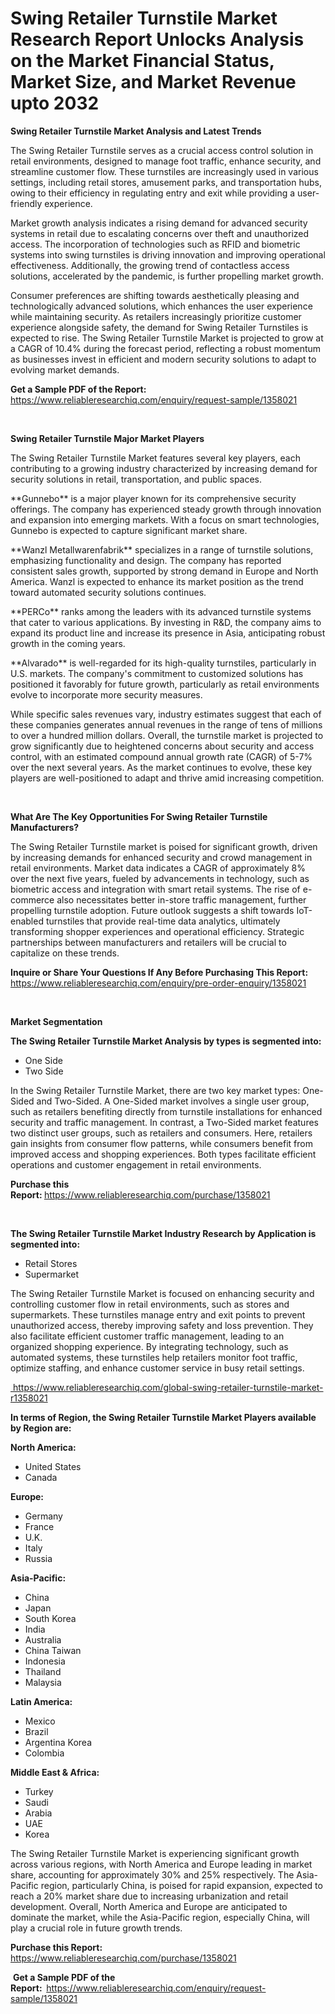 <p><h1>Swing Retailer Turnstile Market Research Report Unlocks Analysis on the Market Financial Status, Market Size, and Market Revenue upto 2032</h1></p><p><strong>Swing Retailer Turnstile Market Analysis and Latest Trends</strong></p>
<p><p>The Swing Retailer Turnstile serves as a crucial access control solution in retail environments, designed to manage foot traffic, enhance security, and streamline customer flow. These turnstiles are increasingly used in various settings, including retail stores, amusement parks, and transportation hubs, owing to their efficiency in regulating entry and exit while providing a user-friendly experience.</p><p>Market growth analysis indicates a rising demand for advanced security systems in retail due to escalating concerns over theft and unauthorized access. The incorporation of technologies such as RFID and biometric systems into swing turnstiles is driving innovation and improving operational effectiveness. Additionally, the growing trend of contactless access solutions, accelerated by the pandemic, is further propelling market growth.</p><p>Consumer preferences are shifting towards aesthetically pleasing and technologically advanced solutions, which enhances the user experience while maintaining security. As retailers increasingly prioritize customer experience alongside safety, the demand for Swing Retailer Turnstiles is expected to rise. The Swing Retailer Turnstile Market is projected to grow at a CAGR of 10.4% during the forecast period, reflecting a robust momentum as businesses invest in efficient and modern security solutions to adapt to evolving market demands.</p></p>
<p><strong>Get a Sample PDF of the Report:&nbsp;</strong> <a href="https://www.reliableresearchiq.com/enquiry/request-sample/1358021?utm_campaign=3365&utm_medium=2&utm_source=Github&utm_content=ia&utm_term=16042025&utm_id=swing-retailer-turnstile">https://www.reliableresearchiq.com/enquiry/request-sample/1358021</a></p>
<p>&nbsp;</p>
<p><strong>Swing Retailer Turnstile Major Market Players</strong></p>
<p><p>The Swing Retailer Turnstile Market features several key players, each contributing to a growing industry characterized by increasing demand for security solutions in retail, transportation, and public spaces.</p><p>**Gunnebo** is a major player known for its comprehensive security offerings. The company has experienced steady growth through innovation and expansion into emerging markets. With a focus on smart technologies, Gunnebo is expected to capture significant market share.</p><p>**Wanzl Metallwarenfabrik** specializes in a range of turnstile solutions, emphasizing functionality and design. The company has reported consistent sales growth, supported by strong demand in Europe and North America. Wanzl is expected to enhance its market position as the trend toward automated security solutions continues.</p><p>**PERCo** ranks among the leaders with its advanced turnstile systems that cater to various applications. By investing in R&D, the company aims to expand its product line and increase its presence in Asia, anticipating robust growth in the coming years.</p><p>**Alvarado** is well-regarded for its high-quality turnstiles, particularly in U.S. markets. The company's commitment to customized solutions has positioned it favorably for future growth, particularly as retail environments evolve to incorporate more security measures.</p><p>While specific sales revenues vary, industry estimates suggest that each of these companies generates annual revenues in the range of tens of millions to over a hundred million dollars. Overall, the turnstile market is projected to grow significantly due to heightened concerns about security and access control, with an estimated compound annual growth rate (CAGR) of 5-7% over the next several years. As the market continues to evolve, these key players are well-positioned to adapt and thrive amid increasing competition.</p></p>
<p>&nbsp;</p>
<p><strong>What Are The Key Opportunities For Swing Retailer Turnstile Manufacturers?</strong></p>
<p><p>The Swing Retailer Turnstile market is poised for significant growth, driven by increasing demands for enhanced security and crowd management in retail environments. Market data indicates a CAGR of approximately 8% over the next five years, fueled by advancements in technology, such as biometric access and integration with smart retail systems. The rise of e-commerce also necessitates better in-store traffic management, further propelling turnstile adoption. Future outlook suggests a shift towards IoT-enabled turnstiles that provide real-time data analytics, ultimately transforming shopper experiences and operational efficiency. Strategic partnerships between manufacturers and retailers will be crucial to capitalize on these trends.</p></p>
<p><strong>Inquire or Share Your Questions If Any Before Purchasing This Report:</strong> <a href="https://www.reliableresearchiq.com/enquiry/pre-order-enquiry/1358021?utm_campaign=3365&utm_medium=2&utm_source=Github&utm_content=ia&utm_term=16042025&utm_id=swing-retailer-turnstile">https://www.reliableresearchiq.com/enquiry/pre-order-enquiry/1358021</a></p>
<p>&nbsp;</p>
<p><strong>Market Segmentation</strong></p>
<p><strong>The Swing Retailer Turnstile Market Analysis by types is segmented into:</strong></p>
<p><ul><li>One Side</li><li>Two Side</li></ul></p>
<p><p>In the Swing Retailer Turnstile Market, there are two key market types: One-Sided and Two-Sided. A One-Sided market involves a single user group, such as retailers benefiting directly from turnstile installations for enhanced security and traffic management. In contrast, a Two-Sided market features two distinct user groups, such as retailers and consumers. Here, retailers gain insights from consumer flow patterns, while consumers benefit from improved access and shopping experiences. Both types facilitate efficient operations and customer engagement in retail environments.</p></p>
<p><strong>Purchase this Report:&nbsp;</strong><a href="https://www.reliableresearchiq.com/purchase/1358021?utm_campaign=3365&utm_medium=2&utm_source=Github&utm_content=ia&utm_term=16042025&utm_id=swing-retailer-turnstile">https://www.reliableresearchiq.com/purchase/1358021</a></p>
<p>&nbsp;</p>
<p><strong>The Swing Retailer Turnstile Market Industry Research by Application is segmented into:</strong></p>
<p><ul><li>Retail Stores</li><li>Supermarket</li></ul></p>
<p><p>The Swing Retailer Turnstile Market is focused on enhancing security and controlling customer flow in retail environments, such as stores and supermarkets. These turnstiles manage entry and exit points to prevent unauthorized access, thereby improving safety and loss prevention. They also facilitate efficient customer traffic management, leading to an organized shopping experience. By integrating technology, such as automated systems, these turnstiles help retailers monitor foot traffic, optimize staffing, and enhance customer service in busy retail settings.</p></p>
<p><a href="https://www.reliableresearchiq.com/global-swing-retailer-turnstile-market-r1358021?utm_campaign=3365&utm_medium=2&utm_source=Github&utm_content=ia&utm_term=16042025&utm_id=swing-retailer-turnstile">&nbsp;https://www.reliableresearchiq.com/global-swing-retailer-turnstile-market-r1358021</a></p>
<p><strong>In terms of Region, the Swing Retailer Turnstile Market Players available by Region are:</strong></p>
<p>
    <p> <strong> North America: </strong>
        <ul>
            <li>United States</li>
            <li>Canada</li>
        </ul>
        </p> 
    <p> <strong> Europe: </strong>
        <ul>
            <li>Germany</li>
            <li>France</li>
            <li>U.K.</li>
            <li>Italy</li>
            <li>Russia</li>
        </ul>
        </p> 
    <p> <strong> Asia-Pacific: </strong>
        <ul>
            <li>China</li>
            <li>Japan</li>
            <li>South Korea</li>
            <li>India</li>
            <li>Australia</li>
            <li>China Taiwan</li>
            <li>Indonesia</li>
            <li>Thailand</li>
            <li>Malaysia</li>
        </ul>
        </p> 
    <p> <strong> Latin America: </strong>
        <ul>
            <li>Mexico</li>
            <li>Brazil</li>
            <li>Argentina Korea</li>
            <li>Colombia</li>
        </ul>
        </p> 
    <p> <strong> Middle East & Africa: </strong>
        <ul>
            <li>Turkey</li>
            <li>Saudi</li>
            <li>Arabia</li>
            <li>UAE</li>
            <li>Korea</li>
        </ul>
    </p>
    </p>
<p><p>The Swing Retailer Turnstile Market is experiencing significant growth across various regions, with North America and Europe leading in market share, accounting for approximately 30% and 25% respectively. The Asia-Pacific region, particularly China, is poised for rapid expansion, expected to reach a 20% market share due to increasing urbanization and retail development. Overall, North America and Europe are anticipated to dominate the market, while the Asia-Pacific region, especially China, will play a crucial role in future growth trends.</p></p>
<p><strong>Purchase this Report: </strong><a href="https://www.reliableresearchiq.com/purchase/1358021?utm_campaign=3365&utm_medium=2&utm_source=Github&utm_content=ia&utm_term=16042025&utm_id=swing-retailer-turnstile">https://www.reliableresearchiq.com/purchase/1358021</a></p>
<p>&nbsp;<strong>Get a Sample PDF of the Report:&nbsp;&nbsp;</strong><a href="https://www.reliableresearchiq.com/enquiry/request-sample/1358021?utm_campaign=3365&utm_medium=2&utm_source=Github&utm_content=ia&utm_term=16042025&utm_id=swing-retailer-turnstile">https://www.reliableresearchiq.com/enquiry/request-sample/1358021</a></p>
<p><strong></strong></p>
<p><p></p><p></p><p></p></p>